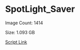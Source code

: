 # SpotLight_Saver

Image Count: 1414

Size: 1.093 GB

[Script Link](https://github.com/liuyal/Archive/blob/master/Python/Utilities/Miscellaneous/spotlight_saver.py)